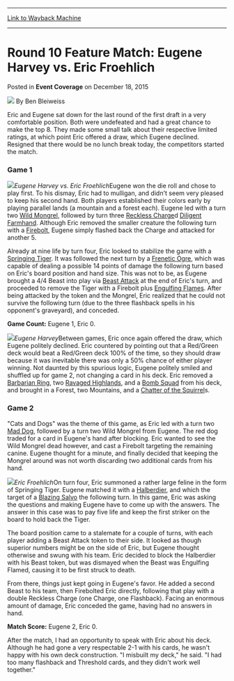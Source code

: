 
---
[Link to Wayback Machine](https://web.archive.org/web/20171030173521/https://magic.wizards.com/en/articles/archive/event-coverage/round-10-feature-match-eugene-harvey-vs-eric-froehlich-2015-12-18)

[_metadata_:author]:- "Ben Bleiweiss"
[_metadata_:description]:- "Eric and Eugene sat down for the last round of the first draft in a very comfortable position. Both were undefeated and had a great chance to make the top 8. They made some small talk about their respective limited ratings, at which point Eric offered a draw, which Eugene declined. Resigned that there would be no lunch break today, the competitors started the match."
[_metadata_:generator]:- "Drupal 7 (http://drupal.org)"
[_metadata_:node]:- "955651"
[_metadata_:publish_date]:- "2015-12-18"
[_metadata_:source]:- "div-main-content"
[_metadata_:title]:- "Round 10 Feature Match: Eugene Harvey vs. Eric Froehlich"
[_metadata_:wayback_capture_timestamp]:- "2017-10-30 17:35:21"
[_metadata_:wayback_raw_url]:- "https://web.archive.org/web/20171030173521id_/https://magic.wizards.com/en/articles/archive/event-coverage/round-10-feature-match-eugene-harvey-vs-eric-froehlich-2015-12-18"
[_metadata_:wayback_url]:- "https://magic.wizards.com/en/articles/archive/event-coverage/round-10-feature-match-eugene-harvey-vs-eric-froehlich-2015-12-18"
---


Round 10 Feature Match: Eugene Harvey vs. Eric Froehlich
========================================================



 Posted in **Event Coverage**
 on December 18, 2015 






![](https://media.magic.wizards.com/styles/auth_small/public/images/person/authorpic_benbleiweiss.jpg)
By Ben Bleiweiss











Eric and Eugene sat down for the last round of the first draft in a very comfortable position. Both were undefeated and had a great chance to make the top 8. They made some small talk about their respective limited ratings, at which point Eric offered a draw, which Eugene declined. Resigned that there would be no lunch break today, the competitors started the match.


### Game 1


![](https://media.magic.wizards.com/image_legacy_migration/sideboard/images/gpatl01/917.jpg)*Eugene Harvey vs. Eric Froehlich*Eugene won the die roll and chose to play first. To his dismay, Eric had to mulligan, and didn't seem very pleased to keep his second hand. Both players established their colors early by playing parallel lands (a mountain and a forest each). Eugene led with a turn two [Wild Mongrel](http://gatherer.wizards.com/Pages/Card/Details.aspx?name=Wild+Mongrel), followed by turn three [Reckless Charge](http://gatherer.wizards.com/Pages/Card/Details.aspx?name=Reckless+Charge)d [Diligent Farmhand](http://gatherer.wizards.com/Pages/Card/Details.aspx?name=Diligent+Farmhand). Although Eric removed the smaller creature the following turn with a [Firebolt](http://gatherer.wizards.com/Pages/Card/Details.aspx?name=Firebolt), Eugene simply flashed back the Charge and attacked for another 5.


Already at nine life by turn four, Eric looked to stabilize the game with a [Springing Tiger](http://gatherer.wizards.com/Pages/Card/Details.aspx?name=Springing+Tiger). It was followed the next turn by a [Frenetic Ogre](http://gatherer.wizards.com/Pages/Card/Details.aspx?name=Frenetic+Ogre), which was capable of dealing a possible 14 points of damage the following turn based on Eric's board position and hand size. This was not to be, as Eugene brought a 4/4 Beast into play via [Beast Attack](http://gatherer.wizards.com/Pages/Card/Details.aspx?name=Beast+Attack) at the end of Eric's turn, and proceeded to remove the Tiger with a Firebolt plus [Engulfing Flames](http://gatherer.wizards.com/Pages/Card/Details.aspx?name=Engulfing+Flames). After being attacked by the token and the Mongrel, Eric realized that he could not survive the following turn (due to the three flashback spells in his opponent's graveyard), and conceded.


**Game Count:** Eugene 1, Eric 0.


![](https://media.magic.wizards.com/image_legacy_migration/sideboard/images/gpatl01/919.jpg)*Eugene Harvey*Between games, Eric once again offered the draw, which Eugene politely declined. Eric countered by pointing out that a Red/Green deck would beat a Red/Green deck 100% of the time, so they should draw because it was inevitable there was only a 50% chance of either player winning. Not daunted by this spurious logic, Eugene politely smiled and shuffled up for game 2, not changing a card in his deck. Eric removed a [Barbarian Ring](http://gatherer.wizards.com/Pages/Card/Details.aspx?name=Barbarian+Ring), two [Ravaged Highlands](http://gatherer.wizards.com/Pages/Card/Details.aspx?name=Ravaged+Highlands), and a [Bomb Squad](http://gatherer.wizards.com/Pages/Card/Details.aspx?name=Bomb+Squad) from his deck, and brought in a Forest, two Mountains, and a [Chatter of the Squirrel](http://gatherer.wizards.com/Pages/Card/Details.aspx?name=Chatter+of+the+Squirrel)s.


### Game 2


"Cats and Dogs" was the theme of this game, as Eric led with a turn two [Mad Dog](http://gatherer.wizards.com/Pages/Card/Details.aspx?name=Mad+Dog), followed by a turn two Wild Mongrel from Eugene. The red dog traded for a card in Eugene's hand after blocking. Eric wanted to see the Wild Mongrel dead however, and cast a Firebolt targeting the remaining canine. Eugene thought for a minute, and finally decided that keeping the Mongrel around was not worth discarding two additional cards from his hand.


![](https://media.magic.wizards.com/image_legacy_migration/sideboard/images/gpatl01/918.jpg)*Eric Froehlich*On turn four, Eric summoned a rather large feline in the form of Springing Tiger. Eugene matched it with a [Halberdier](http://gatherer.wizards.com/Pages/Card/Details.aspx?name=Halberdier), and which the target of a [Blazing Salvo](http://gatherer.wizards.com/Pages/Card/Details.aspx?name=Blazing+Salvo) the following turn. In this game, Eric was asking the questions and making Eugene have to come up with the answers. The answer in this case was to pay five life and keep the first striker on the board to hold back the Tiger. 


The board position came to a stalemate for a couple of turns, with each player adding a Beast Attack token to their side. It looked as though superior numbers might be on the side of Eric, but Eugene thought otherwise and swung with his team. Eric decided to block the Halberdier with his Beast token, but was dismayed when the Beast was Engulfing Flamed, causing it to be first struck to death. 


From there, things just kept going in Eugene's favor. He added a second Beast to his team, then Firebolted Eric directly, following that play with a double Reckless Charge (one Charge, one Flashback). Facing an enormous amount of damage, Eric conceded the game, having had no answers in hand.


**Match Score:** Eugene 2, Eric 0.


After the match, I had an opportunity to speak with Eric about his deck. Although he had gone a very respectable 2-1 with his cards, he wasn't happy with his own deck construction. "I misbuilt my deck," he said. "I had too many flashback and Threshold cards, and they didn't work well together."








